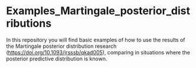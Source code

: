 # Examples_Martingale_posterior_distributions
 In this repository you will find basic examples of how to use the results of the Martingale posterior distribution research (https://doi.org/10.1093/jrsssb/qkad005), comparing in situations where the posterior predictive distribution is known.
